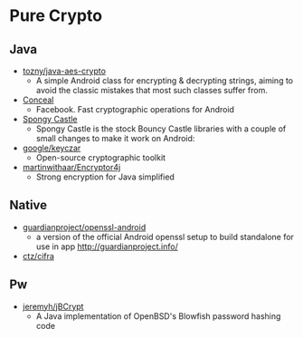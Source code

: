 # Pure Crypto

## Java

- [tozny/java-aes-crypto](https://github.com/tozny/java-aes-crypto)
  - A simple Android class for encrypting & decrypting strings, aiming to avoid the classic mistakes that most such classes suffer from.
- [Conceal](http://facebook.github.io/conceal/)
  - Facebook. Fast cryptographic operations for Android 
- [Spongy Castle](https://rtyley.github.io/spongycastle/)
  - Spongy Castle is the stock Bouncy Castle libraries with a couple of small changes to make it work on Android: 
- [google/keyczar](https://github.com/google/keyczar) 
  - Open-source cryptographic toolkit
- [martinwithaar/Encryptor4j](https://github.com/martinwithaar/Encryptor4j)
  - Strong encryption for Java simplified
  
## Native
  
- [guardianproject/openssl-android](https://github.com/guardianproject/openssl-android)
  - a version of the official Android openssl setup to build standalone for use in app http://guardianproject.info/
- [ctz/cifra](https://github.com/ctz/cifra)

## Pw

- [jeremyh/jBCrypt](https://github.com/jeremyh/jBCrypt)
  - A Java implementation of OpenBSD's Blowfish password hashing code
